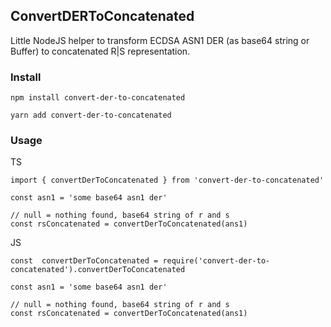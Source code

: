 ## ConvertDERToConcatenated

Little NodeJS helper to transform ECDSA ASN1 DER (as base64 string or Buffer) to concatenated R|S representation.

### Install

```SH
npm install convert-der-to-concatenated

yarn add convert-der-to-concatenated
```

### Usage

TS

```TS
import { convertDerToConcatenated } from 'convert-der-to-concatenated'

const asn1 = 'some base64 asn1 der'

// null = nothing found, base64 string of r and s
const rsConcatenated = convertDerToConcatenated(ans1)
```

JS

```JS
const  convertDerToConcatenated = require('convert-der-to-concatenated').convertDerToConcatenated

const asn1 = 'some base64 asn1 der'

// null = nothing found, base64 string of r and s
const rsConcatenated = convertDerToConcatenated(ans1)
```
